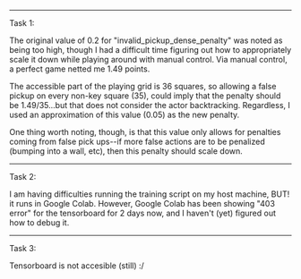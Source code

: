 ____________________________
Task 1:

The original value of 0.2 for "invalid_pickup_dense_penalty" was noted as being too high, though I had a difficult time figuring out how to appropriately scale it down while playing around with manual control.   Via manual control, a perfect game netted me 1.49 points. 

The accessible part of the playing grid is 36 squares, so allowing a false pickup on every non-key square (35), could imply that the penalty should be 1.49/35...but that does not consider the actor backtracking.  Regardless, I used an approximation of this value (0.05) as the new penalty.

One thing worth noting, though, is that this value only allows for penalties coming from false pick ups--if more false actions are to be penalized (bumping into a wall, etc), then this penalty should scale down.
____________________________
Task 2:

I am having difficulties running the training script on my host machine, BUT! it runs in Google Colab.  However, Google Colab has been showing "403 error" for the tensorboard for 2 days now, and I haven't (yet) figured out how to debug it.

____________________________
Task 3:

Tensorboard is not accesible (still) :/


